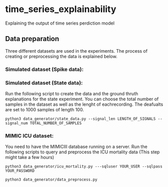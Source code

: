 # time_series_explainability

Explaining the output of time series perdiction model

## Data preparation
Three different datasets are used in the experiments. The process of creating or preprocessing the data is explained below.

### Simulated dataset (Spike data):

### Simulated dataset (State data):
Run the following script to create the data and the ground thruth explanations for the state experiment. You can choose the total number of samples in the dataset as well as the lenght of eachrecording. The deafualts are set to 1000 samples of length 100.
```
python3 data_generator/state_data.py --signal_len LENGTH_OF_SIGNALS --signal_num TOTAL_NUMBER_OF_SAMPLES
```

### MIMIC ICU dataset:
You need to have the MIMICIII database running on a server. Run the following scripts to query and preprocess the ICU mortality data (This step might take a few hours)
```
python3 data_generator/icu_mortality.py ---sqluser YOUR_USER --sqlpass YOUR_PASSWORD
```
```
python3 data_generator/data_preprocess.py
```


